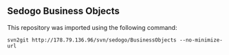 ## Sedogo Business Objects

This repository was imported using the following command:

    svn2git http://178.79.136.96/svn/sedogo/BusinessObjects --no-minimize-url

